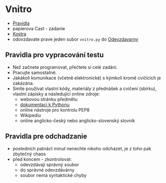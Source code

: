 # Vnitro


- [Pravidla](https://www.fi.muni.cz/IB111/vnitro-pravidla)
- papierova Cast - zadanie
- [Kostra](https://www.fi.muni.cz/IB111/test/midterm)
- odovzdavate prave jeden subor `vnitro.py` do [Odevzdavarny](https://is.muni.cz/auth/el/fi/podzim2019/IB111/ode/vnitrosemestralni_test/)

## Pravidla pro vypracování testu

- Než začnete programovat, přečtete si celé zadání.
- Pracujte samostatně.
- Jakákoli komunikace (včetně elektronické) s kýmkoli kromě cvičících je zakázána.
- Smíte používat vlastní kódy, materiály z přednášek a cvičení (sbírku), vlastní zápisky a následující online zdroje:
    - webovou stránku předmětu
    - [dokumentaci k Pythonu](https://docs.python.org/3.7/)
    - online nástroje pro kontrolu PEP8
    - Wikipediu
    - online anglicko-český nebo anglicko-slovenský slovník

## Pravidla pre odchadzanie
- posledních patnáct minut nenechte nikoho odcházet, je z toho pak zbytečný chaos
- před koncem - zkontrolovat:
    - odevzdávají správný soubor
    - do správné odevzdávárny
    - soubor nemá syntaktické chyby

